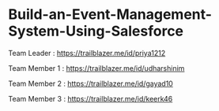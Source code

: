 # Build-an-Event-Management-System-Using-Salesforce

Team Leader : https://trailblazer.me/id/priya1212

Team Member 1 : https://trailblazer.me/id/udharshinim

Team Member 2 : https://trailblazer.me/id/gayad10

Team Member 3 : https://trailblazer.me/id/keerk46
